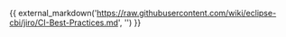 {{ external_markdown('https://raw.githubusercontent.com/wiki/eclipse-cbi/jiro/CI-Best-Practices.md', '') }}
